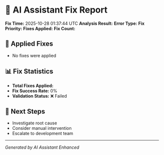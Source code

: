 # 🤖 AI Assistant Fix Report

**Fix Time:** 2025-10-28 01:37:44 UTC
**Analysis Result:**
**Error Type:**
**Fix Priority:**
**Fixes Applied:**
**Fix Count:**

## 🔧 Applied Fixes

- No fixes were applied

## 📊 Fix Statistics

- **Total Fixes Applied:**
- **Fix Success Rate:** 0%
- **Validation Status:** ❌ Failed

## 🎯 Next Steps

- Investigate root cause
- Consider manual intervention
- Escalate to development team

---

_Generated by AI Assistant Enhanced_
